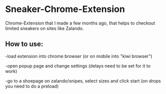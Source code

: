 # Sneaker-Chrome-Extension

Chrome-Extension that I made a few months ago, that helps to checkout limited sneakers on sites like Zalando.

## How to use:

-load extension into chrome browser (or on mobile into "kiwi browser")

-open popup page and change settings (delays need to be set for it to work)

-go to a shoepage on zalando/snipes, select sizes and click start  (on drops you need to do a preload)
